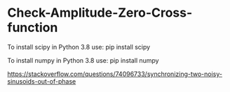 # Check-Amplitude-Zero-Cross-function

To install scipy in Python 3.8 use: pip install scipy

To install numpy in Python 3.8 use: pip install numpy

https://stackoverflow.com/questions/74096733/synchronizing-two-noisy-sinusoids-out-of-phase

